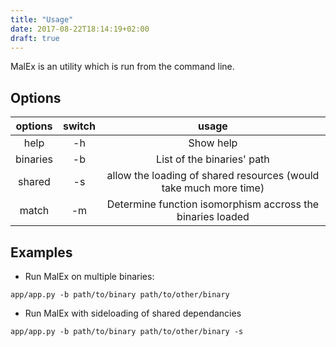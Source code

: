```yaml
---
title: "Usage"
date: 2017-08-22T18:14:19+02:00
draft: true
---
```


MalEx is an utility which is run from the command line.

## Options

| options | switch | usage |
| :---: | :---: | :---: |
| help | -h | Show help |
| binaries | -b | List of the binaries' path |
| shared  | -s | allow the loading of shared resources (would take much more time) |
| match | -m | Determine function isomorphism accross the binaries loaded |

## Examples

* Run MalEx on multiple binaries:

```
app/app.py -b path/to/binary path/to/other/binary
```

* Run MalEx with sideloading of shared dependancies

```
app/app.py -b path/to/binary path/to/other/binary -s
```
